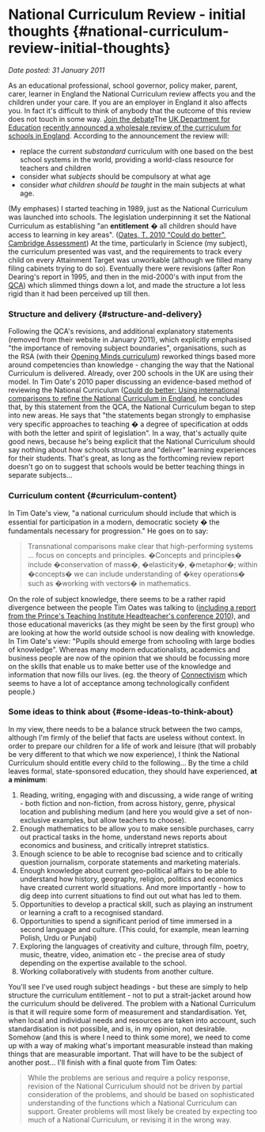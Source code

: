 # National Curriculum Review - initial thoughts {#national-curriculum-review-initial-thoughts}

_Date posted: 31 January 2011_

As an educational professional, school governor, policy maker, parent, carer, learner in England the National Curriculum review affects you and the children under your care. If you are an employer in England it also affects you. In fact it's difficult to think of anybody that the outcome of this review does not touch in some way. [Join the debate](http://ncr11.wikispaces.com/Get+Involved)The [UK Department for Education](http://www.education.gov.uk/) [recently announced a wholesale review of the curriculum for schools in England](http://www.education.gov.uk/inthenews/pressnotices/a0073149/national-curriculum-review-launched). According to the announcement the review will:

*   replace the current _substandard_ curriculum with one based on the best school systems in the world, providing a world-class resource for teachers and children
*   consider what _subjects_ should be compulsory at what age
*   consider _what children should be taught_ in the main subjects at what age.

(My emphases) I started teaching in 1989, just as the National Curriculum was launched into schools. The legislation underpinning it set the National Curriculum as establishing "an **entitlement** � all children should have access to learning in key areas". ([Oates, T. 2010 "Could do better", Cambridge Assessment](http://www.cambridgeassessment.org.uk/ca/digitalAssets/188853_Could_do_better_FINAL_inc_foreword.pdf)) At the time, particularly in Science (my subject), the curriculum presented was vast, and the requirements to track every child on every Attainment Target was unworkable (although we filled many filing cabinets trying to do so). Eventually there were revisions (after Ron Dearing's report in 1995, and then in the mid-2000's with input from the [QCA](http://curriculum.qcda.gov.uk/index.aspx)) which slimmed things down a lot, and made the structure a lot less rigid than it had been perceived up till then.

### Structure and delivery {#structure-and-delivery}

Following the QCA's revisions, and additional explanatory statements (removed from their website in January 2011), which explicitly emphasised "the importance of removing subject boundaries", organisations, such as the RSA (with their [Opening Minds curriculum](http://www.rsaopeningminds.org.uk/)) reworked things based more around competencies than knowledge - changing the way that the National Curriculum is delivered. Already, over 200 schools in the UK are using their model. In Tim Oate's 2010 paper discussing an evidence-based method of reviewing the National Curriculum ([Could do better: Using international comparisons to refine the National Curriculum in England](http://www.cambridgeassessment.org.uk/ca/Viewpoints/Viewpoint?id=135502), he concludes that, by this statement from the QCA, the National Curriculum began to step into new areas. He says that "the statements began strongly to emphasise very specific approaches to teaching � a degree of specification at odds with both the letter and spirit of legislation". In a way, that's actually quite good news, because he's being explicit that the National Curriculum should say nothing about how schools structure and "deliver" learning experiences for their students. That's great, as long as the forthcoming review report doesn't go on to suggest that schools would be better teaching things in separate subjects...

### Curriculum content {#curriculum-content}

In Tim Oate's view, "a national curriculum should include that which is essential for participation in a modern, democratic society � the fundamentals necessary for progression." He goes on to say:

> Transnational comparisons make clear that high-performing systems ... focus on concepts and principles. �Concepts and principles� include �conservation of mass�, �elasticity�, �metaphor�; within �concepts� we can include understanding of �key operations� such as �working with vectors� in mathematics.

On the role of subject knowledge, there seems to be a rather rapid divergence between the people Tim Oates was talking to ([including a report from the Prince's Teaching Institute Headteacher's conference 2010](http://www.princes-ti.org.uk/WWIS/200910/)), and those educational mavericks (as they might be seen by the first group) who are looking at how the world outside school is now dealing with knowledge. In Tim Oate's view: "Pupils should emerge from schooling with large bodies of knowledge". Whereas many modern educationalists, academics and business people are now of the opinion that we should be focussing more on the skills that enable us to make better use of the knowledge and information that now fills our lives. (eg. the theory of [Connectivism](http://www.connectivism.ca/about.html) which seems to have a lot of acceptance among technologically confident people.)

### Some ideas to think about {#some-ideas-to-think-about}

In my view, there needs to be a balance struck between the two camps, although I'm firmly of the belief that facts are useless without context. In order to prepare our children for a life of work and leisure (that will probably be very different to that which we now experience), I think the National Curriculum should entitle every child to the following... By the time a child leaves formal, state-sponsored education, they should have experienced, **at a minimum**:

1.  Reading, writing, engaging with and discussing, a wide range of writing - both fiction and non-fiction, from across history, genre, physical location and publishing medium (and here you would give a set of non-exclusive examples, but allow teachers to choose).
2.  Enough mathematics to be allow you to make sensible purchases, carry out practical tasks in the home, understand news reports about economics and business, and critically intrepret statistics.
3.  Enough science to be able to recognise bad science and to critically question journalism, corporate statements and marketing materials.
4.  Enough knowledge about current geo-political affairs to be able to understand how history, geography, religion, politics and economics have created current world situations. And more importantly - how to dig deep into current situations to find out out what has led to them.
5.  Opportunities to develop a practical skill, such as playing an instrument or learning a craft to a recognised standard.
6.  Opportunities to spend a significant period of time immersed in a second language and culture. (This could, for example, mean learning Polish, Urdu or Punjabi)
7.  Exploring the languages of creativity and culture, through film, poetry, music, theatre, video, animation etc - the precise area of study depending on the expertise available to the school.
8.  Working collaboratively with students from another culture.

You'll see I've used rough subject headings - but these are simply to help structure the curriculum entitlement - not to put a strait-jacket around how the curriculum should be delivered. The problem with a National Curriculum is that it will require some form of measurement and standardisation. Yet, when local and individual needs and resources are taken into account, such standardisation is not possible, and is, in my opinion, not desirable. Somehow (and this is where I need to think some more), we need to come up with a way of making what's important measurable instead than making things that are measurable important. That will have to be the subject of another post... I'll finish with a final quote from Tim Oates:

> While the problems are serious and require a policy response, revision of the National Curriculum should not be driven by partial consideration of the problems, and should be based on sophisticated understanding of the functions which a National Curriculum can support. Greater problems will most likely be created by expecting too much of a National Curriculum, or revising it in the wrong way.
